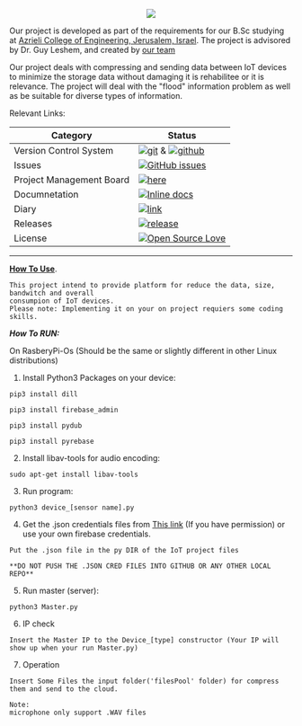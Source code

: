

<p align="center">
  <img src="https://mspalliance.com/wp-content/uploads/2017/03/IoT.png">
</p>


Our project is developed as part of the requirements for our B.Sc studying at [Azrieli College of Engineering, Jerusalem, Israel](https://www.jce.ac.il/).
The project is advisored by Dr. Guy Leshem, and created by [our team](https://github.com/itamargs/Iot_Project/wiki/Our-Team)


Our project deals with compressing and sending data between IoT devices to minimize the storage data without damaging it is rehabilitee or it is relevance.
The project will deal with the "flood" information problem as well as be suitable for diverse types of information.


Relevant Links:


 |Category|Status|
|---|---|
| Version Control System| [![git](https://img.shields.io/badge/Version%20Control-Git-green.svg)](https://git-scm.com/) & [![github](https://img.shields.io/badge/Version%20Control-Github-green.svg)](https://github.com/) |
| Issues | [![GitHub issues](https://img.shields.io/github/issues/meitarsh/m.s-aluminium-manager-app.svg?style=flat)](https://github.com/itamargs/Iot_Project/issues) |
| Project Management Board| [![here](https://img.shields.io/badge/Project%20Management%20Board-On%20demand-lightgrey.svg)](https://github.com/itamargs/Iot_Project/projects/1) |
| Documnetation | [![Inline docs](http://inch-ci.org/github/meitarsh/m.s-aluminium-manager-app.svg?branch=master)](https://github.com/itamargs/Iot_Project/wiki/Documents) |
| Diary |  [![link](https://img.shields.io/badge/Diary-On%20demand-blue.svg)](https://calendar.google.com/calendar/embed?src=e0luturcbaalb57knbt17hq83k%40group.calendar.google.com&ctz=Asia%2FJerusalem) |
| Releases |  [![release](http://github-release-version.herokuapp.com/github/meitarsh/m.s-aluminium-manager-app/release.svg?style=flat)](https://github.com/itamargs/Iot_Project/releases) |
| License | [![Open Source Love](https://badges.frapsoft.com/os/mit/mit.svg?v=102)](https://github.com/itamargs/Iot_Project/blob/master/LICENSE)|
---

[**How To Use**](https://github.com/itamargs/Iot_Project/blob/master/How%20to%20use).
```
This project intend to provide platform for reduce the data, size, bandwitch and overall
consumpion of IoT devices.
Please note: Implementing it on your on project requiers some coding skills.
```

***How To RUN:***

On RasberyPi-Os (Should be the same or slightly different in other Linux distributions)

1. Install Python3 Packages on your device:
```
pip3 install dill
	
pip3 install firebase_admin
	
pip3 install pydub
	
pip3 install pyrebase 
```
	
2. Install libav-tools for audio encoding:
```
sudo apt-get install libav-tools
```	
3. Run program:
```
python3 device_[sensor name].py
```	
4. Get the .json credentials files from  [This link](https://www.dropbox.com/home/%D7%A4%D7%A8%D7%95%D7%99%D7%99%D7%A7%D7%98%20%D7%92%D7%9E%D7%A8%20-%20IoT/credentials) (If you have permission) or use your own firebase credentials.
```
Put the .json file in the py DIR of the IoT project files

**DO NOT PUSH THE .JSON CRED FILES INTO GITHUB OR ANY OTHER LOCAL REPO**
```	
5. Run master (server):
```
python3 Master.py
```
6. IP check
```
Insert the Master IP to the Device_[type] constructor (Your IP will show up when your run Master.py)
```
7. Operation
```
Insert Some Files the input folder('filesPool' folder) for compress them and send to the cloud.

Note: 
microphone only support .WAV files
```	
